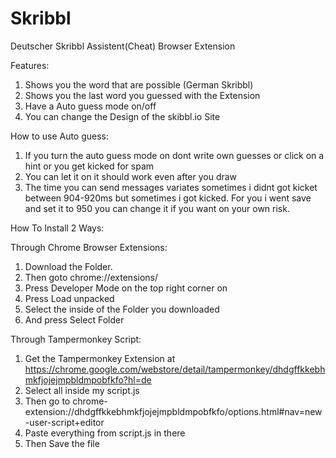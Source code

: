 # Skribbl
Deutscher Skribbl Assistent(Cheat) Browser Extension

Features:
1. Shows you the word that are possible (German Skribbl)
2. Shows you the last word you guessed with the Extension
3. Have a Auto guess mode on/off
4. You can change the Design of the skibbl.io Site

How to use Auto guess:
1. If you turn the auto guess mode on dont write own guesses or click on a hint or you get kicked for spam
2. You can let it on it should work even after you draw
3. The time you can send messages variates sometimes i didnt got kicket between 904-920ms but sometimes i got kicked. For you i went save and set it to 950 you can change it if you want on your own risk.

How To Install 2 Ways:

Through Chrome Browser Extensions:
1. Download the Folder.
2. Then goto chrome://extensions/
3. Press Developer Mode on the top right corner on
4. Press Load unpacked
5. Select the inside of the Folder you downloaded
6. And press Select Folder


Through Tampermonkey Script:
1. Get the Tampermonkey Extension at https://chrome.google.com/webstore/detail/tampermonkey/dhdgffkkebhmkfjojejmpbldmpobfkfo?hl=de
2. Select all inside my script.js
3. Then go to chrome-extension://dhdgffkkebhmkfjojejmpbldmpobfkfo/options.html#nav=new-user-script+editor
4. Paste everything from script.js in there
5. Then Save the file
